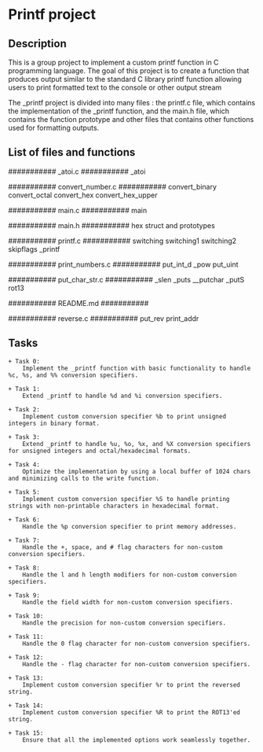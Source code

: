 # Printf project

## Description

This is a group project to implement a custom printf function in C programming language. The goal of this project is to create a function that
produces output similar to the standard C library printf function allowing users to print formatted text to the console or other output stream

The _printf project is divided into many files : the printf.c file, which contains the implementation of the _printf function, and the main.h
file, which contains the function prototype and other files that contains other functions used for formatting outputs.

## List of files and functions

########### _atoi.c ###########
_atoi

########### convert_number.c ###########
convert_binary
convert_octal
convert_hex
convert_hex_upper

########### main.c ###########
main

########### main.h ###########
hex struct and prototypes

########### printf.c ###########
switching
switching1
switching2
skipflags
_printf

########### print_numbers.c ###########
put_int_d
_pow
put_uint

########### put_char_str.c ###########
_slen
_puts
__putchar
_putS
rot13

########### README.md ###########

########### reverse.c ###########
put_rev
print_addr


## Tasks

    + Task 0:
        Implement the _printf function with basic functionality to handle %c, %s, and %% conversion specifiers.

    + Task 1:
        Extend _printf to handle %d and %i conversion specifiers.

    + Task 2:
        Implement custom conversion specifier %b to print unsigned integers in binary format.

    + Task 3:
        Extend _printf to handle %u, %o, %x, and %X conversion specifiers for unsigned integers and octal/hexadecimal formats.

    + Task 4:
        Optimize the implementation by using a local buffer of 1024 chars and minimizing calls to the write function.

    + Task 5:
        Implement custom conversion specifier %S to handle printing strings with non-printable characters in hexadecimal format.

    + Task 6:
        Handle the %p conversion specifier to print memory addresses.

    + Task 7:
        Handle the +, space, and # flag characters for non-custom conversion specifiers.

    + Task 8:
        Handle the l and h length modifiers for non-custom conversion specifiers.

    + Task 9:
        Handle the field width for non-custom conversion specifiers.

    + Task 10:
        Handle the precision for non-custom conversion specifiers.

    + Task 11:
        Handle the 0 flag character for non-custom conversion specifiers.

    + Task 12:
        Handle the - flag character for non-custom conversion specifiers.

    + Task 13:
        Implement custom conversion specifier %r to print the reversed string.

    + Task 14:
        Implement custom conversion specifier %R to print the ROT13'ed string.

    + Task 15:
        Ensure that all the implemented options work seamlessly together.
